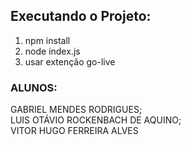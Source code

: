 ## Executando o Projeto:

1. npm install
2. node index.js
3. usar extenção go-live

### ALUNOS:<br>
GABRIEL MENDES RODRIGUES;<br>
LUIS OTÁVIO ROCKENBACH DE AQUINO;<br>
VITOR HUGO FERREIRA ALVES<br>
